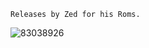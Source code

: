     Releases by Zed for his Roms.        


![83038926](https://github.com/Zed9K/Roms_By_Zed/assets/31599865/a7da9af0-5c23-490d-9a44-2c00875367fe)
